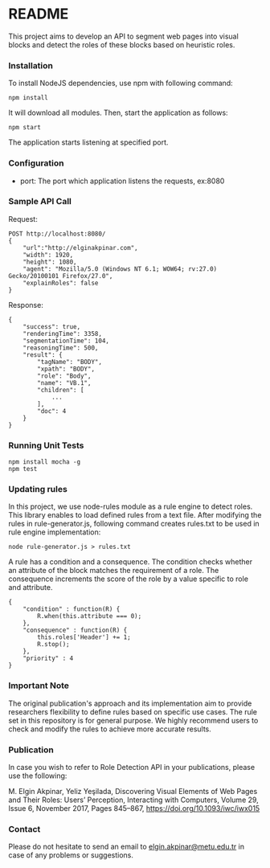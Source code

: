 # README #

This project aims to develop an API to segment web pages into visual blocks and detect the roles of these blocks based on heuristic roles.

### Installation ###

To install NodeJS dependencies, use npm with following command:

```
npm install
```

It will download all modules. Then, start the application as follows:

```
npm start
```

The application starts listening at specified port.


### Configuration ###

* port: The port which application listens the requests, ex:8080

### Sample API Call ###

Request:
```
POST http://localhost:8080/
{
    "url":"http://elginakpinar.com",
    "width": 1920,
    "height": 1080,
    "agent": "Mozilla/5.0 (Windows NT 6.1; WOW64; rv:27.0) Gecko/20100101 Firefox/27.0",
    "explainRoles": false
}
```

Response:
```
{
    "success": true,
    "renderingTime": 3358,
    "segmentationTime": 104,
    "reasoningTime": 500,
    "result": {
        "tagName": "BODY",
        "xpath": "BODY",
        "role": "Body",
        "name": "VB.1",
        "children": [
            ...
        ],
        "doc": 4
    }
}
```

### Running Unit Tests ###

```
npm install mocha -g
npm test
```

### Updating rules ###

In this project, we use node-rules module as a rule engine to detect roles. This library enables to load defined rules from a text file. 
After modifying the rules in rule-generator.js, following command creates rules.txt to be used in rule engine implementation:

```
node rule-generator.js > rules.txt
```

A rule has a condition and a consequence. The condition checks whether an attribute of the block matches the requirement of a role.
The consequence increments the score of the role by a value specific to role and attribute.

```
{
	"condition" : function(R) {
		R.when(this.attribute === 0);
	},
	"consequence" : function(R) {
		this.roles['Header'] += 1;
		R.stop();
	},
	"priority" : 4
}
```

### Important Note ###

The original publication's approach and its implementation aim to provide researchers flexibility to define rules based on specific use cases. The rule set in this repository is for general purpose. We highly recommend users to check and modify the rules to achieve more accurate results.

### Publication ###

In case you wish to refer to Role Detection API in your publications, please use the following:

M. Elgin Akpinar, Yeliz Yeşilada, Discovering Visual Elements of Web Pages and Their Roles: Users’ Perception, Interacting with Computers, Volume 29, Issue 6, November 2017, Pages 845–867, https://doi.org/10.1093/iwc/iwx015

### Contact ###

Please do not hesitate to send an email to elgin.akpinar@metu.edu.tr in case of any problems or suggestions.
